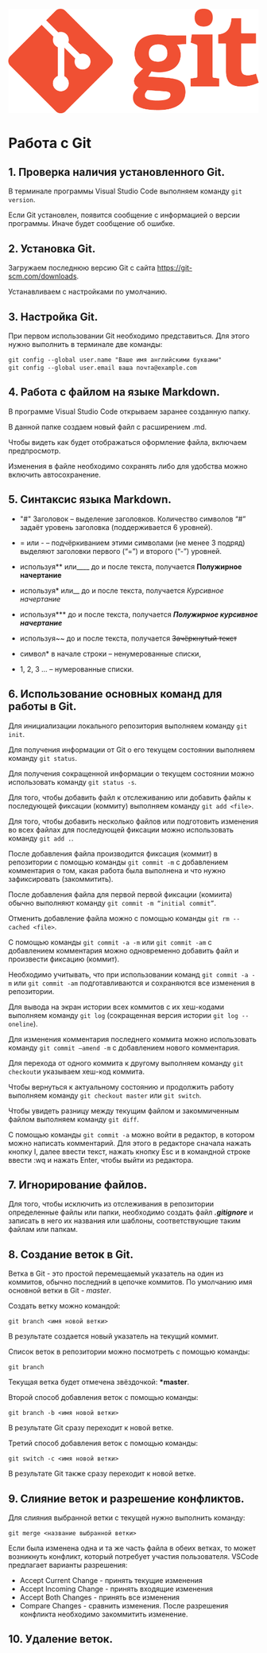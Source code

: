 ![logo](Git-Logo-1788C.png)
# Работа с Git

## 1. Проверка наличия установленного Git.
В терминале программы Visual Studio Code выполняем команду `git version`.

Если Git установлен, появится сообщение с информацией о версии программы.
Иначе будет сообщение об ошибке.

## 2. Установка Git.
Загружаем последнюю версию Git с сайта https://git-scm.com/downloads. 

Устанавливаем с настройками по умолчанию.

## 3. Настройка Git.
При первом использовании Git необходимо представиться.
Для этого нужно выполнить в терминале две команды:
```
git config --global user.name "Ваше имя английскими буквами"
git config --global user.email ваша почта@example.com
```
## 4. Работа с файлом на языке Markdown.
В программе Visual Studio Code открываем заранее созданную папку.

В данной папке создаем новый файл с расширением .md.

Чтобы видеть как будет отображаться оформление файла, включаем предпросмотр.

Изменения в файле необходимо сохранять либо для удобства можно включить автосохранение.

## 5. Синтаксис языка Markdown.
- "#" Заголовок – выделение заголовков. Количество символов “#” задаёт уровень заголовка (поддерживается 6 уровней).

- = или - – подчёркиванием этими символами (не менее 3 подряд) выделяют заголовки первого (“=”) и второго (“-”) уровней.

- используя** или____ до и после текста, получается **Полужирное начертание** 

- используя* или__ до и после текста,  получается *Курсивное начертание* 

- используя*** до и после текста, получается ***Полужирное курсивное начертание***

- используя~~ до и после текста, получается ~~Зачёркнутый текст~~
- символ* в начале строки – ненумерованные списки, 

- 1, 2, 3 … – нумерованные списки.

## 6. Использование основных команд для работы в Git.
Для инициализации локального репозитория выполняем команду `git init`.

Для получения информации от Git о его текущем состоянии выполняем команду `git status`. 

Для получения сокращенной информации о текущем состоянии можно использовать команду `git status -s`.

Для того, чтобы добавить файл к отслеживанию или добавить файлы к последующей фиксации (коммиту) выполняем команду `git add <file>`.

Для того, чтобы добавить несколько файлов или подготовить изменения во всех файлах для последующей фиксации можно использовать команду `git add .`.

После добавления файла производится фиксация (коммит) в репозитории с помощью команды `git commit -m` с добавлением комментария о том, какая работа была выполнена и что нужно зафиксировать (закоммитить).

После добавления файла для первой первой фиксации (комиита) обычно выполняют команду `git commit -m “initial commit”`.

Отменить добавление файла можно с помощью команды `git rm --cached <file>`.

С помощью команды `git commit -a -m` или `git commit -am` с добавлением комментария можно одновременно добавить файл и произвести фиксацию (коммит). 

Необходимо учитывать, что при использовании команд `git commit -a -m` или `git commit -am` подготавливаются и сохраняются все изменения в репозитории.

Для вывода на экран истории всех коммитов с их хеш-кодами выполняем команду `git log` (сокращенная версия истории `git log --oneline`).

Для изменения комментария последнего коммита можно использовать команду `git commit –amend -m` с добавлением нового комментария.

Для перехода от одного коммита к другому выполняем команду `git checkout`и указываем хеш-код коммита.

Чтобы вернуться к актуальному состоянию и продолжить работу выполняем команду `git checkout master` или `git switch`. 

Чтобы увидеть разницу между текущим файлом и закоммиченным файлом выполняем команду `git diff`.

С помощью команды `git commit -a` можно войти в редактор, в котором можно написать комментарий. Для этого в редакторе сначала нажать кнопку I, далее ввести текст, нажать кнопку Esc и в командной строке ввести :wq и нажать Enter, чтобы выйти из редактора.

## 7. Игнорирование файлов.
Для того, чтобы исключить из отслеживания в репозитории определенные файлы или папки, необходимо создать файл ***.gitignore*** и записать в него их названия или шаблоны, соответствующие таким файлам или папкам.

## 8. Создание веток в Git.
Ветка в Git - это простой перемещаемый указатель на один из коммитов, обычно последний в цепочке коммитов. По умолчанию имя основной ветки в Git - *master*.

Создать ветку можно командой:
```
git branch <имя новой ветки>
```
В результате создается новый указатель на текущий коммит. 

Список веток в репозитории можно посмотреть с помощью команды:
```
git branch 
```
Текущая ветка будет отмечена звёздочкой: **\*master**.

Второй способ добавления веток с помощью команды:
``` 
git branch -b <имя новой ветки>
```
В результате Git сразу переходит к новой ветке.

Третий способ добавления веток с помощью команды:
``` 
git switch -c <имя новой ветки>
```
В результате Git также сразу переходит к новой ветке.

## 9. Слияние веток и разрешение конфликтов.
Для слияния выбранной ветки с текущей нужно выполнить команду:
```
git merge <название выбранной ветки>
```
Если была изменена одна и та же часть файла в обеих ветках, то может возникнуть конфликт, который потребует участия пользователя. VSCode предлагает варианты разрешения:
* Accept Current Change - принять текущие изменения
* Accept Incoming Change - принять входящие изменения
* Accept Both Changes - принять все изменения
* Compare Сhanges - сравнить изменения.
После разрешения конфликта необходимо закоммитить изменение.

## 10. Удаление веток.